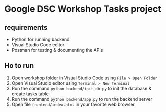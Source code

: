 # Google DSC Workshop Tasks project

## requirements
* Python for running backend
* Visual Studio Code editor
* Postman for testing & documenting the APIs

## Ho to run
1. Open workshop folder in Visual Studio Code using `File > Open Folder`
2. Open Visual Studio editor using `Terminal > New Terminal`
3. Run the command `python backend/init_db.py` to init the database & create tasks table
4. Run the command `python backend/app.py` to run the backend server
5. Open file `frontend/index.html` in your favorite web browser
